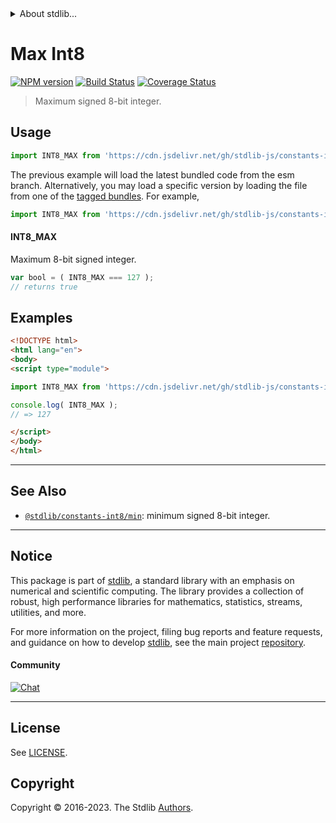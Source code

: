 <!--

@license Apache-2.0

Copyright (c) 2018 The Stdlib Authors.

Licensed under the Apache License, Version 2.0 (the "License");
you may not use this file except in compliance with the License.
You may obtain a copy of the License at

   http://www.apache.org/licenses/LICENSE-2.0

Unless required by applicable law or agreed to in writing, software
distributed under the License is distributed on an "AS IS" BASIS,
WITHOUT WARRANTIES OR CONDITIONS OF ANY KIND, either express or implied.
See the License for the specific language governing permissions and
limitations under the License.

-->


<details>
  <summary>
    About stdlib...
  </summary>
  <p>We believe in a future in which the web is a preferred environment for numerical computation. To help realize this future, we've built stdlib. stdlib is a standard library, with an emphasis on numerical and scientific computation, written in JavaScript (and C) for execution in browsers and in Node.js.</p>
  <p>The library is fully decomposable, being architected in such a way that you can swap out and mix and match APIs and functionality to cater to your exact preferences and use cases.</p>
  <p>When you use stdlib, you can be absolutely certain that you are using the most thorough, rigorous, well-written, studied, documented, tested, measured, and high-quality code out there.</p>
  <p>To join us in bringing numerical computing to the web, get started by checking us out on <a href="https://github.com/stdlib-js/stdlib">GitHub</a>, and please consider <a href="https://opencollective.com/stdlib">financially supporting stdlib</a>. We greatly appreciate your continued support!</p>
</details>

# Max Int8

[![NPM version][npm-image]][npm-url] [![Build Status][test-image]][test-url] [![Coverage Status][coverage-image]][coverage-url] <!-- [![dependencies][dependencies-image]][dependencies-url] -->

> Maximum signed 8-bit integer.



<section class="usage">

## Usage

```javascript
import INT8_MAX from 'https://cdn.jsdelivr.net/gh/stdlib-js/constants-int8-max@esm/index.mjs';
```
The previous example will load the latest bundled code from the esm branch. Alternatively, you may load a specific version by loading the file from one of the [tagged bundles](https://github.com/stdlib-js/constants-int8-max/tags). For example,

```javascript
import INT8_MAX from 'https://cdn.jsdelivr.net/gh/stdlib-js/constants-int8-max@v0.1.1-esm/index.mjs';
```

#### INT8_MAX

Maximum 8-bit signed integer.

```javascript
var bool = ( INT8_MAX === 127 );
// returns true
```

</section>

<!-- /.usage -->

<section class="examples">

## Examples

<!-- TODO: better example -->

<!-- eslint no-undef: "error" -->

```html
<!DOCTYPE html>
<html lang="en">
<body>
<script type="module">

import INT8_MAX from 'https://cdn.jsdelivr.net/gh/stdlib-js/constants-int8-max@esm/index.mjs';

console.log( INT8_MAX );
// => 127

</script>
</body>
</html>
```

</section>

<!-- /.examples -->

<!-- Section for related `stdlib` packages. Do not manually edit this section, as it is automatically populated. -->

<section class="related">

* * *

## See Also

-   <span class="package-name">[`@stdlib/constants-int8/min`][@stdlib/constants/int8/min]</span><span class="delimiter">: </span><span class="description">minimum signed 8-bit integer.</span>

</section>

<!-- /.related -->

<!-- Section for all links. Make sure to keep an empty line after the `section` element and another before the `/section` close. -->


<section class="main-repo" >

* * *

## Notice

This package is part of [stdlib][stdlib], a standard library with an emphasis on numerical and scientific computing. The library provides a collection of robust, high performance libraries for mathematics, statistics, streams, utilities, and more.

For more information on the project, filing bug reports and feature requests, and guidance on how to develop [stdlib][stdlib], see the main project [repository][stdlib].

#### Community

[![Chat][chat-image]][chat-url]

---

## License

See [LICENSE][stdlib-license].


## Copyright

Copyright &copy; 2016-2023. The Stdlib [Authors][stdlib-authors].

</section>

<!-- /.stdlib -->

<!-- Section for all links. Make sure to keep an empty line after the `section` element and another before the `/section` close. -->

<section class="links">

[npm-image]: http://img.shields.io/npm/v/@stdlib/constants-int8-max.svg
[npm-url]: https://npmjs.org/package/@stdlib/constants-int8-max

[test-image]: https://github.com/stdlib-js/constants-int8-max/actions/workflows/test.yml/badge.svg?branch=v0.1.1
[test-url]: https://github.com/stdlib-js/constants-int8-max/actions/workflows/test.yml?query=branch:v0.1.1

[coverage-image]: https://img.shields.io/codecov/c/github/stdlib-js/constants-int8-max/main.svg
[coverage-url]: https://codecov.io/github/stdlib-js/constants-int8-max?branch=main

<!--

[dependencies-image]: https://img.shields.io/david/stdlib-js/constants-int8-max.svg
[dependencies-url]: https://david-dm.org/stdlib-js/constants-int8-max/main

-->

[chat-image]: https://img.shields.io/gitter/room/stdlib-js/stdlib.svg
[chat-url]: https://app.gitter.im/#/room/#stdlib-js_stdlib:gitter.im

[stdlib]: https://github.com/stdlib-js/stdlib

[stdlib-authors]: https://github.com/stdlib-js/stdlib/graphs/contributors

[umd]: https://github.com/umdjs/umd
[es-module]: https://developer.mozilla.org/en-US/docs/Web/JavaScript/Guide/Modules

[deno-url]: https://github.com/stdlib-js/constants-int8-max/tree/deno
[umd-url]: https://github.com/stdlib-js/constants-int8-max/tree/umd
[esm-url]: https://github.com/stdlib-js/constants-int8-max/tree/esm
[branches-url]: https://github.com/stdlib-js/constants-int8-max/blob/main/branches.md

[stdlib-license]: https://raw.githubusercontent.com/stdlib-js/constants-int8-max/main/LICENSE

<!-- <related-links> -->

[@stdlib/constants/int8/min]: https://github.com/stdlib-js/constants-int8-min/tree/esm

<!-- </related-links> -->

</section>

<!-- /.links -->
